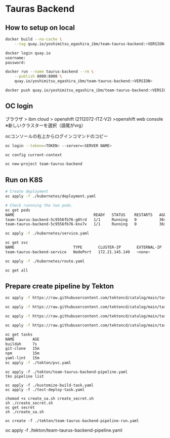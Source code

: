 # Tauras Backend

## How to setup on local

```sh
docker build --no-cache \
    --tag quay.io/yoshimitsu_egashira_ibm/team-taurus-backend:<VERSION> .

docker login quay.io
username:
password:

docker run --name taurus-backend --rm \
    --publish 8000:8000 \
    quay.io/yoshimitsu_egashira_ibm/team-taurus-backend:<VERSION>

docker push quay.io/yoshimitsu_egashira_ibm/team-taurus-backend:<VERSION>
```

## OC login
ブラウザ > ibm cloud > openshift (2112072-ITZ-V2) >openshift web console
※新しいクラスターを選択（語尾がvrg）

ocコンソールの右上からログインコマンドのコピー

```sh
oc login --token=<TOKEN> --server=<SERVER NAME>

oc config current-context

oc new-project team-taurus-backend
```

## Run on K8S

```sh
# Create deployment
oc apply -f ./kubernetes/deployment.yaml

# Check runnning the two pods.
oc get pods
NAME                                   READY   STATUS    RESTARTS   AGE
team-taurus-backend-5c9556fb76-g8trd   1/1     Running   0          36s
team-taurus-backend-5c9556fb76-knx7v   1/1     Running   0          36s

oc apply -f ./kubernetes/service.yaml

oc get svc
NAME                          TYPE       CLUSTER-IP       EXTERNAL-IP   PORT(S)        AGE
team-taurus-backend-service   NodePort   172.21.145.149   <none>        80:30196/TCP   30s

oc apply -f ./kubernetes/route.yaml

oc get all
```

## Prepare create pipeline by Tekton

```sh
oc apply -f https://raw.githubusercontent.com/tektoncd/catalog/main/task/git-clone/0.5/git-clone.yaml

oc apply -f https://raw.githubusercontent.com/tektoncd/catalog/main/task/npm/0.1/npm.yaml

oc apply -f https://raw.githubusercontent.com/tektoncd/catalog/main/task/yaml-lint/0.1/yaml-lint.yaml

oc apply -f https://raw.githubusercontent.com/tektoncd/catalog/main/task/buildah/0.2/buildah.yaml

oc get tasks
NAME        AGE
buildah     7s
git-clone   15m
npm         15m
yaml-lint   15m
oc apply -f ./tekton/pvc.yaml
```

```
oc apply -f ./tekton/team-taurus-backend-pipeline.yaml
tkn pipeline list

oc apply -f ./kustomize-build-task.yaml
oc apply -f ./test-deploy-task.yaml

chomod +x create_sa.sh create_secret.sh
sh ./create_secret.sh
oc get secret
sh ./create_sa.sh

oc create -f ./tekton/team-taurus-backend-pipeline-run.yaml
```
oc apply -f ./tekton/team-taurus-backend-pipeline.yaml 
```
